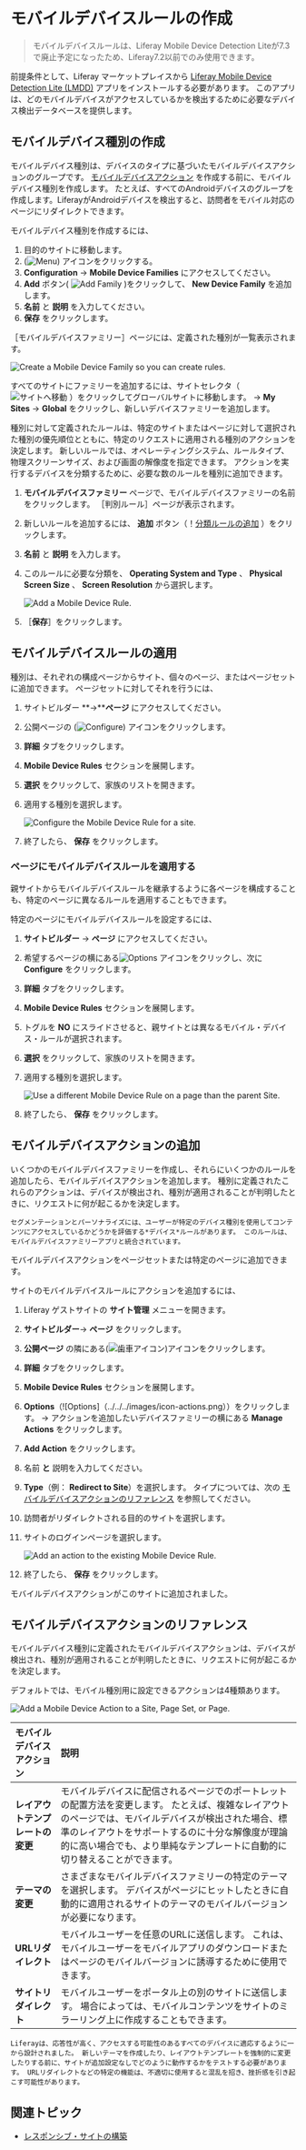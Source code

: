 # モバイルデバイスルールの作成

> モバイルデバイスルールは、Liferay Mobile Device Detection Liteが7.3で廃止予定になったため、Liferay7.2以前でのみ使用できます。

前提条件として、Liferay マーケットプレイスから [Liferay Mobile Device Detection Lite (LMDD)](https://web.liferay.com/marketplace/-/mp/application/92831494) アプリをインストールする必要があります。 このアプリは、どのモバイルデバイスがアクセスしているかを検出するために必要なデバイス検出データベースを提供します。

## モバイルデバイス種別の作成

モバイルデバイス種別は、デバイスのタイプに基づいたモバイルデバイスアクションのグループです。 [モバイルデバイスアクション](#adding-mobile-device-actions) を作成する前に、モバイルデバイス種別を作成します。 たとえば、すべてのAndroidデバイスのグループを作成します。LiferayがAndroidデバイスを検出すると、訪問者をモバイル対応のページにリダイレクトできます。

モバイルデバイス種別を作成するには、

1. 目的のサイトに移動します。
1. (![Menu](../../../images/icon-menu.png)) アイコンをクリックする。
1. **Configuration** &rarr; **Mobile Device Families** にアクセスしてください。
1. **Add** ボタン( ![Add Family](../../../images/icon-add.png) )をクリックして、 **New Device Family** を追加します。
1. **名前** と **説明** を入力してください。
1. **保存** をクリックします。

［モバイルデバイスファミリー］ページには、定義された種別が一覧表示されます。

![Create a Mobile Device Family so you can create rules.](./creating-mobile-device-rules/images/01.png)

すべてのサイトにファミリーを追加するには、サイトセレクタ（ ![サイトへ移動](../../../images/icon-compass.png) ）をクリックしてグローバルサイトに移動します。 &rarr; **My Sites** &rarr; **Global** をクリックし、新しいデバイスファミリーを追加します。

種別に対して定義されたルールは、特定のサイトまたはページに対して選択された種別の優先順位とともに、特定のリクエストに適用される種別のアクションを決定します。 新しいルールでは、オペレーティングシステム、ルールタイプ、物理スクリーンサイズ、および画面の解像度を指定できます。 アクションを実行するデバイスを分類するために、必要な数のルールを種別に追加できます。

1. **モバイルデバイスファミリー** ページで、モバイルデバイスファミリーの名前をクリックします。 ［判別ルール］ページが表示されます。

1. 新しいルールを追加するには、 **追加** ボタン（！[分類ルールの追加](../../../images/icon-add.png) ）をクリックします。

1. **名前** と **説明** を入力します。

1. このルールに必要な分類を、 **Operating System and Type** 、 **Physical Screen Size** 、 **Screen Resolution** から選択します。

   ![Add a Mobile Device Rule.](creating-mobile-device-rules/images/02.png)

1. ［**保存**］をクリックします。

## モバイルデバイスルールの適用

種別は、それぞれの構成ページからサイト、個々のページ、またはページセットに追加できます。 ページセットに対してそれを行うには、

1. サイトビルダー **&rarr;****ページ** にアクセスしてください。

1. 公開ページの (![Configure](../../../images/icon-cog.png)) アイコンをクリックします。

1. **詳細** タブをクリックします。

1. **Mobile Device Rules** セクションを展開します。

1. **選択** をクリックして、家族のリストを開きます。

1. 適用する種別を選択します。

   ![Configure the Mobile Device Rule for a site.](./creating-mobile-device-rules/images/03.png)

1. 終了したら、 **保存** をクリックします。

### ページにモバイルデバイスルールを適用する

親サイトからモバイルデバイスルールを継承するように各ページを構成することも、特定のページに異なるルールを適用することもできます。

特定のページにモバイルデバイスルールを設定するには、

1. **サイトビルダー** &rarr; **ページ** にアクセスしてください。

1. 希望するページの横にある![Options](../../../images/icon-options.png) アイコンをクリックし、次に **Configure** をクリックします。

1. **詳細** タブをクリックします。

1. **Mobile Device Rules** セクションを展開します。

1. トグルを **NO** にスライドさせると、親サイトとは異なるモバイル・デバイス・ルールが選択されます。

1. **選択** をクリックして、家族のリストを開きます。

1. 適用する種別を選択します。

   ![Use a different Mobile Device Rule on a page than the parent Site.](./creating-mobile-device-rules/images/04.png)

1. 終了したら、 **保存** をクリックします。

## モバイルデバイスアクションの追加

いくつかのモバイルデバイスファミリーを作成し、それらにいくつかのルールを追加したら、モバイルデバイスアクションを追加します。 種別に定義されたこれらのアクションは、デバイスが検出され、種別が適用されることが判明したときに、リクエストに何が起こるかを決定します。

```{tip}
セグメンテーションとパーソナライズには、ユーザーが特定のデバイス種別を使用してコンテンツにアクセスしているかどうかを評価する*デバイス*ルールがあります。 このルールは、モバイルデバイスファミリーアプリと統合されています。
```

モバイルデバイスアクションをページセットまたは特定のページに追加できます。

サイトのモバイルデバイスルールにアクションを追加するには、

1. Liferay ゲストサイトの **サイト管理** メニューを開きます。

1. **サイトビルダー**&rarr; **ページ** をクリックします。

1. **公開ページ** の隣にある(![歯車アイコン](../../../images/icon-cog.png))アイコンをクリックします。

1. **詳細** タブをクリックします。

1. **Mobile Device Rules** セクションを展開します。

1. **Options**（![Options]（../../../images/icon-actions.png））をクリックします。 &rarr; アクションを追加したいデバイスファミリーの横にある **Manage Actions** をクリックします。

1. **Add Action** をクリックします。

1. 名前 **と** 説明を入力してください。

1. **Type**（例： **Redirect to Site**）を選択します。 タイプについては、次の [モバイルデバイスアクションのリファレンス](#mobile-device-actions-reference) を参照してください。

1. 訪問者がリダイレクトされる目的のサイトを選択します。

1. サイトのログインページを選択します。

    ![Add an action to the existing Mobile Device Rule.](./creating-mobile-device-rules/images/05.png)

1. 終了したら、 **保存** をクリックします。

モバイルデバイスアクションがこのサイトに追加されました。

## モバイルデバイスアクションのリファレンス

モバイルデバイス種別に定義されたモバイルデバイスアクションは、デバイスが検出され、種別が適用されることが判明したときに、リクエストに何が起こるかを決定します。

デフォルトでは、モバイル種別用に設定できるアクションは4種類あります。

![Add a Mobile Device Action to a Site, Page Set, or Page.](./creating-mobile-device-rules/images/06.png)

| モバイルデバイスアクション      | 説明                                                                                                                                          |
| :----------------- | :------------------------------------------------------------------------------------------------------------------------------------------ |
| **レイアウトテンプレートの変更** | モバイルデバイスに配信されるページでのポートレットの配置方法を変更します。 たとえば、複雑なレイアウトのページでは、モバイルデバイスが検出された場合、標準のレイアウトをサポートするのに十分な解像度が理論的に高い場合でも、より単純なテンプレートに自動的に切り替えることができます。 |
| **テーマの変更** | さまざまなモバイルデバイスファミリーの特定のテーマを選択します。 デバイスがページにヒットしたときに自動的に適用されるサイトのテーマのモバイルバージョンが必要になります。                                                       |
| **URLリダイレクト** | モバイルユーザーを任意のURLに送信します。 これは、モバイルユーザーをモバイルアプリのダウンロードまたはページのモバイルバージョンに誘導するために使用できます。                                                           |
| **サイトリダイレクト** | モバイルユーザーをポータル上の別のサイトに送信します。 場合によっては、モバイルコンテンツをサイトのミラーリング上に作成することもできます。                                                                      |

```{tip}
Liferayは、応答性が高く、アクセスする可能性のあるすべてのデバイスに適応するように一から設計されました。 新しいテーマを作成したり、レイアウトテンプレートを強制的に変更したりする前に、サイトが追加設定なしでどのように動作するかをテストする必要があります。 URLリダイレクトなどの特定の機能は、不適切に使用すると混乱を招き、挫折感を引き起こす可能性があります。
```

## 関連トピック

* [レスポンシブ・サイトの構築](../building-a-responsive-site.md)
